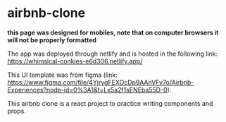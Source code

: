 # airbnb-clone
**this page was designed for mobiles, note that on computer browsers it will not be properly formatted**

The app was deployed through netlify and is hosted in the following link: https://whimsical-conkies-e6d306.netlify.app/

This UI template was from figma (link: https://www.figma.com/file/4YjrygFEXOcDp9AAnVFv7o/Airbnb-Experiences?node-id=0%3A1&t=Lx5a2f1sENEba55D-0).

This airbnb clone is a react project to practice writing components and props.




